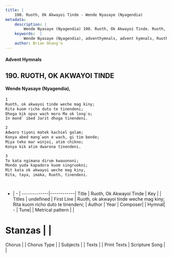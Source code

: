 ```yaml
---
title: |
    190. Ruoth, Ok Akwayoi Tinde - Wende Nyasaye (Nyagendia)
metadata:
    description: |
        Wende Nyasaye (Nyagendia) 190. Ruoth, Ok Akwayoi Tinde. Ruoth, ok akwayoi tinde weche mag kiny; Rita kuom richo duto te tinendeni; Dhoga kik opus wach moro Ma ok long`o; In mond` ibed Jarit dhoga tinendeni.  
    keywords:  |
        Wende Nyasaye (Nyagendia), adventhymnals, advent hymnals, Ruoth, Ok Akwayoi Tinde, Ruoth, ok akwayoi tinde weche mag kiny; Rita kuom richo duto te tinendeni;. 
    author: Brian Onang'o
---
```


#### Advent Hymnals
## 190. RUOTH, OK AKWAYOI TINDE
####  Wende Nyasaye (Nyagendia),

```txt
1
Ruoth, ok akwayoi tinde weche mag kiny;
Rita kuom richo duto te tinendeni;
Dhoga kik opus wach moro Ma ok long`o;
In mond` ibed Jarit dhoga tinendeni.

2
Adwaro tiyoni matek kachiel galam;
Konya abed mang`won e wach, gi tim bende;
Miya teko mar winjoi, atim chikno;
Konya kik atim dwarona tinendeni.

3
To kata ngimana dirum kwauononi;
Mondo yuda kapadora kuom singruokni;
Mit kata ok akwayoi weche mag kiny,
Rita, taya, imaka, Ruoth, tinendeni.




```

- |   -  |
-------------|------------|
Title | Ruoth, Ok Akwayoi Tinde |
Key |  |
Titles | undefined |
First Line | Ruoth, ok akwayoi tinde weche mag kiny; Rita kuom richo duto te tinendeni; |
Author | 
Year | 
Composer| |
Hymnal|  - |
Tune|  |
Metrical pattern | |
# Stanzas |  |
Chorus |  |
Chorus Type |  |
Subjects | |
Texts |  |
Print Texts | 
Scripture Song |  |
    
